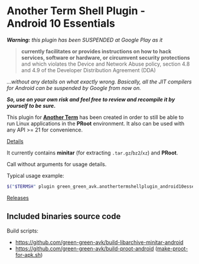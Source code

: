 # Another Term Shell Plugin - Android&nbsp;10 Essentials

***Warning:** this plugin has been SUSPENDED at Google Play as it*
>**currently facilitates or provides instructions on how to hack services,
>software or hardware, or circumvent security protections**
>and which violates the Device and Network Abuse policy,
>section 4.8 and 4.9 of the Developer Distribution Agreement (DDA)

*...without any details on what exactly wrong.
Basically, all the JIT compilers for Android can be suspended by Google from now on.*

***So, use on your own risk and feel free to review and recompile it by yourself to be sure.***

This plugin for [**Another Term**](https://github.com/green-green-avk/AnotherTerm) has been created in order
to still be able to run Linux applications in the **PRoot** environment.
It also can be used with any API >= 21 for convenience.

[Details](https://green-green-avk.github.io/AnotherTerm-docs/local-shell-w-x.html#main_content)

It currently contains **minitar** (for extracting `.tar.gz`/`bz2`/`xz`) and **PRoot**.

Call without arguments for usage details.

Typical usage example:
```sh
$("$TERMSH" plugin green_green_avk.anothertermshellplugin_android10essentials minitar) < some.tar.xz
```

[Releases](https://github.com/green-green-avk/AnotherTermShellPlugin-Android10Essentials/releases)

## Included binaries source code

Build scripts:
* <https://github.com/green-green-avk/build-libarchive-minitar-android>
* <https://github.com/green-green-avk/build-proot-android> ([make-proot-for-apk.sh](https://github.com/green-green-avk/build-proot-android/blob/master/make-proot-for-apk.sh))
